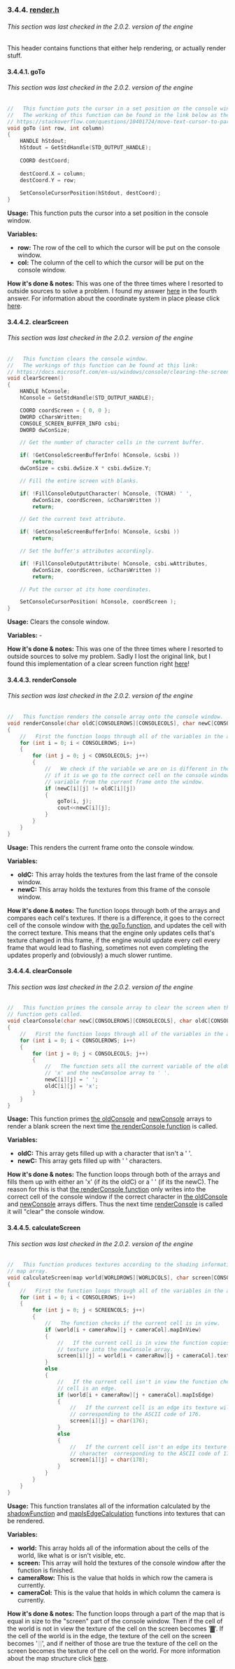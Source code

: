 ### 3.4.4. [render.h](https://github.com/mmmuscus/Shadow-Functions-Engine/blob/master/headers/rendering/render.h)
###### This section was last checked in the 2.0.2. version of the engine
This header contains functions that either help rendering, or actually render stuff.
#### 3.4.4.1. goTo
###### This section was last checked in the 2.0.2. version of the engine
```cpp
//   This function puts the cursor in a set position on the console window.
//   The working of this function can be found in the link below as the fourth answer:
// https://stackoverflow.com/questions/10401724/move-text-cursor-to-particular-screen-coordinate
void goTo (int row, int column)
{
	HANDLE hStdout;
	hStdout = GetStdHandle(STD_OUTPUT_HANDLE);
	
	COORD destCoord;
	
	destCoord.X = column;
	destCoord.Y = row;
	
	SetConsoleCursorPosition(hStdout, destCoord);
}
```
**Usage:** This function puts the cursor into a set position in the console window.

**Variables:**
* **row:** The row of the cell to which the cursor will be put on the console window.
* **col:** The column of the cell to which the cursor will be put on the console window.

**How it's done & notes:** This was one of the three times where I resorted to outside sources to solve a problem. I found my answer [here](https://stackoverflow.com/questions/10401724/move-text-cursor-to-particular-screen-coordinate) in the fourth answer. For information about the coordinate system in place please click [here](https://github.com/mmmuscus/Shadow-Functions-Engine/blob/master/documentation/online/2.2.%20How%20to%20use%20the%20editors%2C%20and%20other%20further%20details.md/#2232-further-ramblings-about-the-coordinate-system).

#### 3.4.4.2. clearScreen
###### This section was last checked in the 2.0.2. version of the engine
```cpp
//   This function clears the console window.
//   The workings of this function can be found at this link:
// https://docs.microsoft.com/en-us/windows/console/clearing-the-screen
void clearScreen()
{
	HANDLE hConsole;
	hConsole = GetStdHandle(STD_OUTPUT_HANDLE);	

	COORD coordScreen = { 0, 0 };
	DWORD cCharsWritten;
	CONSOLE_SCREEN_BUFFER_INFO csbi; 
	DWORD dwConSize;

    // Get the number of character cells in the current buffer. 

	if( !GetConsoleScreenBufferInfo( hConsole, &csbi ))
		return;
	dwConSize = csbi.dwSize.X * csbi.dwSize.Y;

	// Fill the entire screen with blanks.

	if( !FillConsoleOutputCharacter( hConsole, (TCHAR) ' ',
    	dwConSize, coordScreen, &cCharsWritten ))
    	return;

	// Get the current text attribute.

	if( !GetConsoleScreenBufferInfo( hConsole, &csbi ))
    	return;

	// Set the buffer's attributes accordingly.

	if( !FillConsoleOutputAttribute( hConsole, csbi.wAttributes,
    	dwConSize, coordScreen, &cCharsWritten ))
    	return;

	// Put the cursor at its home coordinates.

	SetConsoleCursorPosition( hConsole, coordScreen );
}
```
**Usage:** Clears the console window. 

**Variables:** -

**How it's done & notes:** This was one of the three times where I resorted to outside sources to solve my problem. Sadly I lost the original link, but I found this implementation of a clear screen function right [here](https://docs.microsoft.com/en-us/windows/console/clearing-the-screen)!

#### 3.4.4.3. renderConsole
###### This section was last checked in the 2.0.2. version of the engine
```cpp
//   This function renders the console array onto the console window.
void renderConsole(char oldC[CONSOLEROWS][CONSOLECOLS], char newC[CONSOLEROWS][CONSOLECOLS])
{
	//   First the function loops through all of the variables in the array.
	for (int i = 0; i < CONSOLEROWS; i++)
	{
		for (int j = 0; j < CONSOLECOLS; j++)
		{
			//   We check if the variable we are on is different in the pervious frame,
			// if it is we go to the correct cell on the console window adn write the
			// variable from the current frame onto the window.
			if (newC[i][j] != oldC[i][j])
			{
				goTo(i, j);
				cout<<newC[i][j];
			}
		}
	}
}
```

**Usage:** This renders the current frame onto the console window.

**Variables:**
* **oldC:** This array holds the textures from the last frame of the console window.
* **newC:** This array holds the textures from this frame of the console window.

**How it's done & notes:** The function loops through both of the arrays and compares each cell's textures. If there is a difference, it goes to the correct cell of the console window with [the goTo function](#3441-goto), and updates the cell with the correct texture. This means that the engine only updates cells that's texture changed in this frame, if the engine would update every cell every frame that would lead to flashing, sometimes not even completing the updates properly and (obviously) a much slower runtime.

#### 3.4.4.4. clearConsole
###### This section was last checked in the 2.0.2. version of the engine
```cpp
//   This function primes the console array to clear the screen when the renderConsole
// function gets called.
void clearConsole(char newC[CONSOLEROWS][CONSOLECOLS], char oldC[CONSOLEROWS][CONSOLECOLS])
{
	//   First the function loops through all of the variables in the array.
	for (int i = 0; i < CONSOLEROWS; i++)
	{
		for (int j = 0; j < CONSOLECOLS; j++)
		{
			//   The function sets all the current variable of the oldConsole array to
			// 'x' and the newConsoloe array to ' '.
			newC[i][j] = ' ';
			oldC[i][j] = 'x';
		}
	}
}
```
**Usage:** This function primes [the oldConsole](https://github.com/mmmuscus/Shadow-Functions-Engine/blob/master/documentation/online/3.3.%20Variables%20in%20the%20main%20.cpp%20file.md/#3314-oldconsole) and [newConsole](https://github.com/mmmuscus/Shadow-Functions-Engine/blob/master/documentation/online/3.3.%20Variables%20in%20the%20main%20.cpp%20file.md/#3315-newconsole) arrays to render a blank screen the next time [the renderConsole function](#3443-renderconsole) is called.

**Variables:**

* **oldC:** This array gets filled up with a character that isn't a ' '.
* **newC:** This array gets filled up with ' ' characters.

**How it's done & notes:** The function loops through both of the arrays and fills them up with either an 'x' (if its the oldC) or a ' ' (if its the newC). The reason for this is that [the renderConsole function](#3443-renderconsole) only writes into the correct cell of the console window if the correct character in [the oldConsole](https://github.com/mmmuscus/Shadow-Functions-Engine/blob/master/documentation/online/3.3.%20Variables%20in%20the%20main%20.cpp%20file.md/#3314-oldconsole) and [newConsole](https://github.com/mmmuscus/Shadow-Functions-Engine/blob/master/documentation/online/3.3.%20Variables%20in%20the%20main%20.cpp%20file.md/#3315-newconsole) arrays differs. Thus the next time [renderConsole](#3443-renderconsole) is called it will "clear" the console window.

#### 3.4.4.5. calculateScreen
###### This section was last checked in the 2.0.2. version of the engine
```cpp
//   This function produces textures according to the shading information found in the
// map array.
void calculateScreen(map world[WORLDROWS][WORLDCOLS], char screen[CONSOLEROWS][CONSOLECOLS], int cameraRow, int cameraCol)
{
	//   First the function loops through all of the variables in the array.
	for (int i = 0; i < CONSOLEROWS; i++)
	{
		for (int j = 0; j < SCREENCOLS; j++)
		{
			//   The function checks if the current cell is in view.
			if (world[i + cameraRow][j + cameraCol].mapInView)
			{
				//   If the current cell is in view the function copies the cell's
				// texture into the newConsole array.
				screen[i][j] = world[i + cameraRow][j + cameraCol].texture;
			}
			else
			{
				//   If the current cell isn't in view the function checks if the current
				// cell is an edge.
				if (world[i + cameraRow][j + cameraCol].mapIsEdge)
				{
					//   If the current cell is an edge its texture will be the character 
					// corresponding to the ASCII code of 176.
					screen[i][j] = char(176);
				}
				else
				{
					//   If the current cell isn't an edge its texture will be the
					// character  corresponding to the ASCII code of 178.
					screen[i][j] = char(178);
				}
			}
		}
	}
}
```
**Usage:** This function translates all of the information calculated by the [shadowFunction](https://github.com/mmmuscus/Shadow-Functions-Engine/blob/master/documentation/online/3.4.5.%20shadowFunctions.h.md/#34514-shadowfunction) and [mapIsEdgeCalculation](https://github.com/mmmuscus/Shadow-Functions-Engine/blob/master/documentation/online/3.4.5.%20shadowFunctions.h.md/#34517-mapisedgecalculation) functions into textures that can be rendered.

**Variables:**
* **world:** This array holds all of the information about the cells of the world, like what is or isn't visible, etc.
* **screen:** This array will hold the textures of the console window after the function is finished.
* **cameraRow:** This is the value that holds in which row the camera is currently.
* **cameraCol:** This is the value that holds in which column the camera is currently.

**How it's done & notes:** The function loops through a part of the map that is equal in size to the "screen" part of the console window. Then if the cell of the world is not in view the texture of the cell on the screen becomes '▓'. If the cell of the world is in the edge, the texture of the cell on the screen becomes '░', and if neither of those are true the texture of the cell on the screen becomes the texture of the cell on the world. For more information about the map structure click [here](https://github.com/mmmuscus/Shadow-Functions-Engine/blob/master/documentation/online/3.2.%20Structures.md/#322-map).
